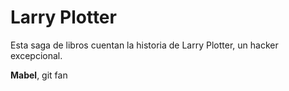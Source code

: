 # Larry Plotter

Esta saga de libros cuentan la historia de Larry Plotter, un hacker excepcional.

**Mabel**, git fan
